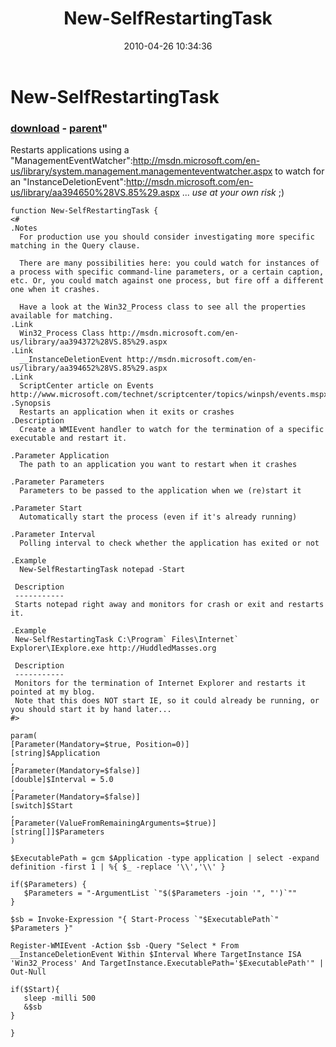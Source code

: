 ﻿---
pid:            1807
parent:         1795
children:       
poster:         teptep
title:          New-SelfRestartingTask
date:           2010-04-26 10:34:36
format:         posh
---

# New-SelfRestartingTask

### [download](1807.ps1) - [parent](1795.md)"

Restarts applications using a "ManagementEventWatcher":http://msdn.microsoft.com/en-us/library/system.management.managementeventwatcher.aspx to watch for an "InstanceDeletionEvent":http://msdn.microsoft.com/en-us/library/aa394650%28VS.85%29.aspx ... *use at your own risk* ;)

```posh
function New-SelfRestartingTask {
<#
.Notes
  For production use you should consider investigating more specific matching in the Query clause.

  There are many possibilities here: you could watch for instances of a process with specific command-line parameters, or a certain caption, etc. Or, you could match against one process, but fire off a different one when it crashes. 

  Have a look at the Win32_Process class to see all the properties available for matching.
.Link
  Win32_Process Class http://msdn.microsoft.com/en-us/library/aa394372%28VS.85%29.aspx
.Link
  __InstanceDeletionEvent http://msdn.microsoft.com/en-us/library/aa394652%28VS.85%29.aspx
.Link
  ScriptCenter article on Events http://www.microsoft.com/technet/scriptcenter/topics/winpsh/events.mspx
.Synopsis
  Restarts an application when it exits or crashes
.Description
  Create a WMIEvent handler to watch for the termination of a specific executable and restart it.

.Parameter Application
  The path to an application you want to restart when it crashes

.Parameter Parameters
  Parameters to be passed to the application when we (re)start it

.Parameter Start
  Automatically start the process (even if it's already running)

.Parameter Interval
  Polling interval to check whether the application has exited or not

.Example
  New-SelfRestartingTask notepad -Start

 Description
 -----------
 Starts notepad right away and monitors for crash or exit and restarts it.

.Example
 New-SelfRestartingTask C:\Program` Files\Internet` Explorer\IExplore.exe http://HuddledMasses.org

 Description
 -----------
 Monitors for the termination of Internet Explorer and restarts it pointed at my blog.
 Note that this does NOT start IE, so it could already be running, or you should start it by hand later...
#>

param(
[Parameter(Mandatory=$true, Position=0)]
[string]$Application
,
[Parameter(Mandatory=$false)]
[double]$Interval = 5.0
,
[Parameter(Mandatory=$false)]
[switch]$Start
,
[Parameter(ValueFromRemainingArguments=$true)]
[string[]]$Parameters
)

$ExecutablePath = gcm $Application -type application | select -expand definition -first 1 | %{ $_ -replace '\\','\\' }

if($Parameters) {
   $Parameters = "-ArgumentList `"$($Parameters -join '", "')`""
}

$sb = Invoke-Expression "{ Start-Process `"$ExecutablePath`" $Parameters }"

Register-WMIEvent -Action $sb -Query "Select * From __InstanceDeletionEvent Within $Interval Where TargetInstance ISA 'Win32_Process' And TargetInstance.ExecutablePath='$ExecutablePath'" | Out-Null

if($Start){ 
   sleep -milli 500
   &$sb 
}

}
```
